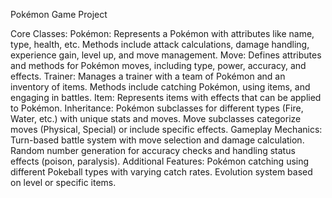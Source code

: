 Pokémon Game Project

Core Classes:
Pokémon: Represents a Pokémon with attributes like name, type, health, etc. Methods include attack calculations, damage handling, experience gain, level up, and move management.
Move: Defines attributes and methods for Pokémon moves, including type, power, accuracy, and effects.
Trainer: Manages a trainer with a team of Pokémon and an inventory of items. Methods include catching Pokémon, using items, and engaging in battles.
Item: Represents items with effects that can be applied to Pokémon.
Inheritance:
Pokémon subclasses for different types (Fire, Water, etc.) with unique stats and moves.
Move subclasses categorize moves (Physical, Special) or include specific effects.
Gameplay Mechanics:
Turn-based battle system with move selection and damage calculation.
Random number generation for accuracy checks and handling status effects (poison, paralysis).
Additional Features:
Pokémon catching using different Pokeball types with varying catch rates.
Evolution system based on level or specific items.
